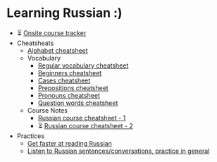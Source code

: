 # Learning Russian :)

- ⏳ [Onsite course tracker](https://github.com/hlltarakci/my_small_world_of_curiosity/blob/main/russian/russian_onsite_course_beginner.md)
- Cheatsheats
    - [Alphabet cheatsheet](https://github.com/hlltarakci/my_small_world_of_curiosity/blob/main/russian/%D0%90%D0%BB%D1%84%D0%B0%D0%B2%D0%B8%D1%82_cursive_cheatsheet.png) 
    - Vocabulary  
         - [Regular vocabulary cheatsheet](https://github.com/hlltarakci/my_small_world_of_curiosity/blob/main/russian/russian_vocabulary_cheatsheet.pdf)
         - [Beginners cheatsheet](https://github.com/hlltarakci/my_small_world_of_curiosity/blob/main/russian/russian_beginners_cheatsheet.pdf)
         - [Cases cheatsheet](https://github.com/hlltarakci/my_small_world_of_curiosity/blob/main/russian/russian_cases_cheatsheet.pdf)
         - [Prepositions cheatsheet](https://github.com/hlltarakci/my_small_world_of_curiosity/blob/main/russian/russian_prepositions_cheatsheet.pdf)
         - [Pronouns cheatsheet](https://github.com/hlltarakci/my_small_world_of_curiosity/blob/main/russian/russian_pronouns_cheatsheet.jpg)
         - [Question words cheatsheet](https://github.com/hlltarakci/my_small_world_of_curiosity/blob/main/russian/russian_question_words_cheatsheet.png)
    - Course Notes
         - [Russian course cheatsheet - 1](https://github.com/hlltarakci/my_small_world_of_curiosity/blob/main/russian/russian_course_cheatsheet_1.md)
         - ⏳ [Russian course cheatsheet - 2](https://github.com/hlltarakci/my_small_world_of_curiosity/blob/main/russian/russian_course_cheatsheet_2.md)
- Practices
    - [Get faster at reading Russian](https://github.com/hlltarakci/my_small_world_of_curiosity/blob/main/russian/get_faster_at_reading_russian.md)
    - [Listen to Russian sentences/conversations, practice in general](https://github.com/hlltarakci/my_small_world_of_curiosity/blob/main/russian/practice_russian.md)
